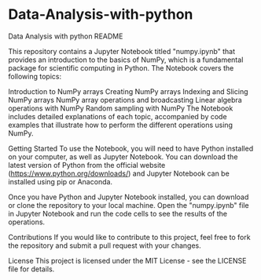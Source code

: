 # Data-Analysis-with-python
Data Analysis with python
README

This repository contains a Jupyter Notebook titled "numpy.ipynb" that provides an introduction to the basics of NumPy, which is a fundamental package for scientific computing in Python. The Notebook covers the following topics:

Introduction to NumPy arrays
Creating NumPy arrays
Indexing and Slicing NumPy arrays
NumPy array operations and broadcasting
Linear algebra operations with NumPy
Random sampling with NumPy
The Notebook includes detailed explanations of each topic, accompanied by code examples that illustrate how to perform the different operations using NumPy.

Getting Started
To use the Notebook, you will need to have Python installed on your computer, as well as Jupyter Notebook. You can download the latest version of Python from the official website (https://www.python.org/downloads/) and Jupyter Notebook can be installed using pip or Anaconda.

Once you have Python and Jupyter Notebook installed, you can download or clone the repository to your local machine. Open the "numpy.ipynb" file in Jupyter Notebook and run the code cells to see the results of the operations.

Contributions
If you would like to contribute to this project, feel free to fork the repository and submit a pull request with your changes.

License
This project is licensed under the MIT License - see the LICENSE file for details.
